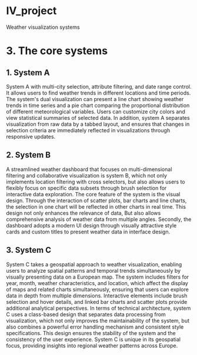# IV_project
Weather visualization systems

# 3. The core systems
## 1. System A
System A with multi-city selection, attribute filtering, and date range control. It allows users to find weather trends in different locations and time periods. The system's dual visualization can present a line chart showing weather trends in time series and a pie chart comparing the proportional distribution of different meteorological variables. Users can customize city colors and view statistical summaries of selected data. In addition, system A separates visualization from raw data by a tabbed layout, and ensures that changes in selection criteria are immediately reflected in visualizations through responsive updates.

## 2. System B
A streamlined weather dashboard that focuses on multi-dimensional filtering and collaborative visualization is system B, which not only implements location filtering with cross selectors, but also allows users to flexibly focus on specific data subsets through brush selection for interactive data exploration. The core feature of the system is the visual design. Through the interaction of scatter plots, bar charts and line charts, the selection in one chart will be reflected in other charts in real time. This design not only enhances the relevance of data, But also allows comprehensive analysis of weather data from multiple angles. Secondly, the dashboard adopts a modern UI design through visually attractive style cards and custom titles to present weather data in interface design.

## 3. System C
System C takes a geospatial approach to weather visualization, enabling users to analyze spatial patterns and temporal trends simultaneously by visually presenting data on a European map. The system includes filters for year, month, weather characteristics, and location, which affect the display of maps and related charts simultaneously, ensuring that users can explore data in depth from multiple dimensions. Interactive elements include brush selection and hover details, and linked bar charts and scatter plots provide additional analytical perspectives. In terms of technical architecture, system C uses a class-based design that separates data processing from visualization, which not only improves the maintainability of the system, but also combines a powerful error handling mechanism and consistent style specifications. This design ensures the stability of the system and the consistency of the user experience. System C is unique in its geospatial focus, providing insights into regional weather patterns across Europe.
